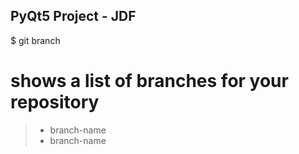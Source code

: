 ## PyQt5 Project - JDF


$ git branch
# shows a list of branches for your repository
> * branch-name
> * branch-name
